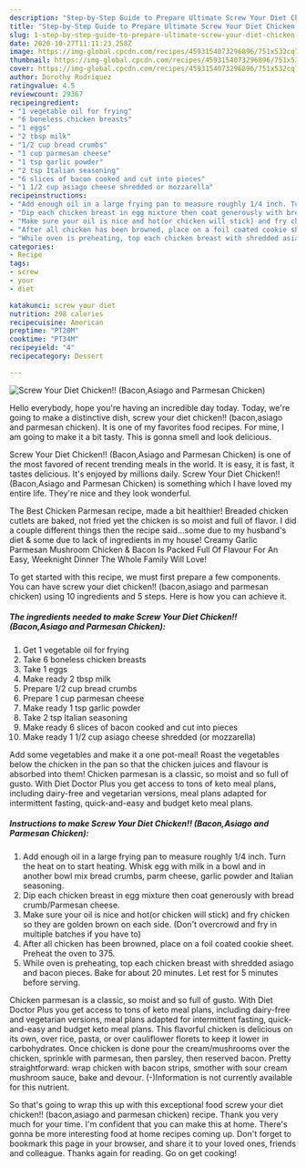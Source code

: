```yaml
---
description: "Step-by-Step Guide to Prepare Ultimate Screw Your Diet Chicken!! (Bacon,Asiago and Parmesan Chicken)"
title: "Step-by-Step Guide to Prepare Ultimate Screw Your Diet Chicken!! (Bacon,Asiago and Parmesan Chicken)"
slug: 1-step-by-step-guide-to-prepare-ultimate-screw-your-diet-chicken-bacon-asiago-and-parmesan-chicken
date: 2020-10-27T11:11:23.258Z
image: https://img-global.cpcdn.com/recipes/4593154073296896/751x532cq70/screw-your-diet-chicken-baconasiago-and-parmesan-chicken-recipe-main-photo.jpg
thumbnail: https://img-global.cpcdn.com/recipes/4593154073296896/751x532cq70/screw-your-diet-chicken-baconasiago-and-parmesan-chicken-recipe-main-photo.jpg
cover: https://img-global.cpcdn.com/recipes/4593154073296896/751x532cq70/screw-your-diet-chicken-baconasiago-and-parmesan-chicken-recipe-main-photo.jpg
author: Dorothy Rodriquez
ratingvalue: 4.5
reviewcount: 29367
recipeingredient:
- "1 vegetable oil for frying"
- "6 boneless chicken breasts"
- "1 eggs"
- "2 tbsp milk"
- "1/2 cup bread crumbs"
- "1 cup parmesan cheese"
- "1 tsp garlic powder"
- "2 tsp Italian seasoning"
- "6 slices of bacon cooked and cut into pieces"
- "1 1/2 cup asiago cheese shredded or mozzarella"
recipeinstructions:
- "Add enough oil in a large frying pan to measure roughly 1/4 inch. Turn the heat on to start heating. Whisk egg with milk in a bowl and in another bowl mix  bread crumbs, parm cheese, garlic powder and Italian seasoning."
- "Dip each chicken breast in egg mixture then coat generously with bread crumb/Parmesan cheese."
- "Make sure your oil is nice and hot(or chicken will stick) and fry chicken so they are golden brown on each side. (Don&#39;t overcrowd and fry in multiple batches if you have to)"
- "After all chicken has been browned, place on a foil coated cookie sheet. Preheat the oven to 375."
- "While oven is preheating, top each chicken breast with shredded asiago and bacon pieces. Bake for about 20 minutes. Let rest for 5 minutes before serving."
categories:
- Recipe
tags:
- screw
- your
- diet

katakunci: screw your diet 
nutrition: 298 calories
recipecuisine: American
preptime: "PT20M"
cooktime: "PT34M"
recipeyield: "4"
recipecategory: Dessert

---
```



![Screw Your Diet Chicken!! (Bacon,Asiago and Parmesan Chicken)](https://img-global.cpcdn.com/recipes/4593154073296896/751x532cq70/screw-your-diet-chicken-baconasiago-and-parmesan-chicken-recipe-main-photo.jpg)

Hello everybody, hope you're having an incredible day today. Today, we're going to make a distinctive dish, screw your diet chicken!! (bacon,asiago and parmesan chicken). It is one of my favorites food recipes. For mine, I am going to make it a bit tasty. This is gonna smell and look delicious.

Screw Your Diet Chicken!! (Bacon,Asiago and Parmesan Chicken) is one of the most favored of recent trending meals in the world. It is easy, it is fast, it tastes delicious. It's enjoyed by millions daily. Screw Your Diet Chicken!! (Bacon,Asiago and Parmesan Chicken) is something which I have loved my entire life. They're nice and they look wonderful.

The Best Chicken Parmesan recipe, made a bit healthier! Breaded chicken cutlets are baked, not fried yet the chicken is so moist and full of flavor. I did a couple different things then the recipe said…some due to my husband&#39;s diet &amp; some due to lack of ingredients in my house! Creamy Garlic Parmesan Mushroom Chicken &amp; Bacon Is Packed Full Of Flavour For An Easy, Weeknight Dinner The Whole Family Will Love!


To get started with this recipe, we must first prepare a few components. You can have screw your diet chicken!! (bacon,asiago and parmesan chicken) using 10 ingredients and 5 steps. Here is how you can achieve it.

<!--inarticleads1-->

##### The ingredients needed to make Screw Your Diet Chicken!! (Bacon,Asiago and Parmesan Chicken):

1. Get 1 vegetable oil for frying
1. Take 6 boneless chicken breasts
1. Take 1 eggs
1. Make ready 2 tbsp milk
1. Prepare 1/2 cup bread crumbs
1. Prepare 1 cup parmesan cheese
1. Make ready 1 tsp garlic powder
1. Take 2 tsp Italian seasoning
1. Make ready 6 slices of bacon cooked and cut into pieces
1. Make ready 1 1/2 cup asiago cheese shredded (or mozzarella)


Add some vegetables and make it a one pot-meal! Roast the vegetables below the chicken in the pan so that the chicken juices and flavour is absorbed into them! Chicken parmesan is a classic, so moist and so full of gusto. With Diet Doctor Plus you get access to tons of keto meal plans, including dairy-free and vegetarian versions, meal plans adapted for intermittent fasting, quick-and-easy and budget keto meal plans. 

<!--inarticleads2-->

##### Instructions to make Screw Your Diet Chicken!! (Bacon,Asiago and Parmesan Chicken):

1. Add enough oil in a large frying pan to measure roughly 1/4 inch. Turn the heat on to start heating. Whisk egg with milk in a bowl and in another bowl mix  bread crumbs, parm cheese, garlic powder and Italian seasoning.
1. Dip each chicken breast in egg mixture then coat generously with bread crumb/Parmesan cheese.
1. Make sure your oil is nice and hot(or chicken will stick) and fry chicken so they are golden brown on each side. (Don&#39;t overcrowd and fry in multiple batches if you have to)
1. After all chicken has been browned, place on a foil coated cookie sheet. Preheat the oven to 375.
1. While oven is preheating, top each chicken breast with shredded asiago and bacon pieces. Bake for about 20 minutes. Let rest for 5 minutes before serving.


Chicken parmesan is a classic, so moist and so full of gusto. With Diet Doctor Plus you get access to tons of keto meal plans, including dairy-free and vegetarian versions, meal plans adapted for intermittent fasting, quick-and-easy and budget keto meal plans. This flavorful chicken is delicious on its own, over rice, pasta, or over cauliflower florets to keep it lower in carbohydrates. Once chicken is done pour the cream/mushrooms over the chicken, sprinkle with parmesan, then parsley, then reserved bacon. Pretty straightforward: wrap chicken with bacon strips, smother with sour cream mushroom sauce, bake and devour. (-)Information is not currently available for this nutrient. 

So that's going to wrap this up with this exceptional food screw your diet chicken!! (bacon,asiago and parmesan chicken) recipe. Thank you very much for your time. I'm confident that you can make this at home. There's gonna be more interesting food at home recipes coming up. Don't forget to bookmark this page in your browser, and share it to your loved ones, friends and colleague. Thanks again for reading. Go on get cooking!
